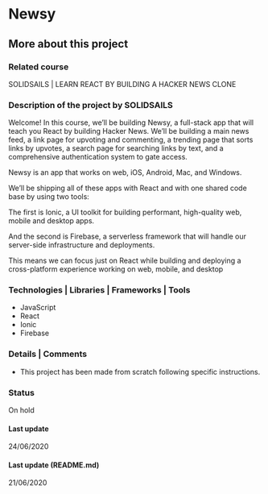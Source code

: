 # Newsy

## More about this project

### Related course
SOLIDSAILS | LEARN REACT BY BUILDING A HACKER NEWS CLONE

### Description of the project by SOLIDSAILS
Welcome! In this course, we’ll be building Newsy, a full-stack app that will teach you React by building Hacker News. We’ll be building a main news feed, a link page for upvoting and commenting, a trending page that sorts links by upvotes, a search page for searching links by text, and a comprehensive authentication system to gate access. 

Newsy is an app that works on web, iOS, Android, Mac, and Windows. 

We’ll be shipping all of these apps with React and with one shared code base by using two tools:

The first is Ionic, a UI toolkit for building performant, high-quality web, mobile and desktop apps.

And the second is Firebase, a serverless framework that will handle our server-side infrastructure and deployments.

This means we can focus just on React while building and deploying a cross-platform experience working on web, mobile, and desktop 

### Technologies | Libraries | Frameworks | Tools  
- JavaScript
- React
- Ionic
- Firebase

### Details | Comments
- This project has been made from scratch following specific instructions. 

### Status
On hold

#### Last update
24/06/2020

#### Last update (README.md)
21/06/2020